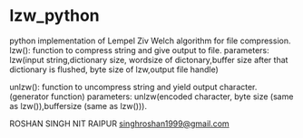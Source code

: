 # lzw_python
python implementation of Lempel Ziv Welch algorithm for file compression. 
lzw(): function to compress string and give output to file.
parameters:
lzw(input string,dictionary size, wordsize of dictonary,buffer size after that dictionary is flushed,
byte size of lzw,output file handle)

unlzw(): function to uncompress string and yield output character. (generator function)
parameters:
unlzw(encoded character, byte size (same as lzw()),buffersize (same as lzw())).

ROSHAN SINGH
NIT RAIPUR
singhroshan1999@gmail.com
